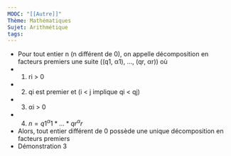 ```yaml
---
MOOC: "[[Autre]]"
Thème: Mathématiques
Sujet: Arithmétique
tags:
---
```


- Pour tout entier n (n différent de 0), on appelle décomposition en facteurs premiers une suite ((q1, α1), ..., (qr, αr)) où
-   1. ri > 0
-   2. qi est premier et (i < j implique qi < qj)
-   3. αi > 0
-   4. $n = q1^α1 * ... * qr^αr$
- Alors, tout entier différent de 0 possède une unique décomposition en facteurs premiers
- Démonstration 3

